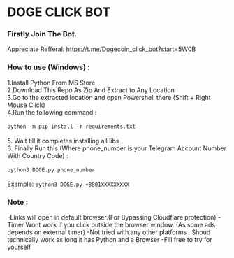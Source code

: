# DOGE CLICK BOT
 
### Firstly Join The Bot.

Appreciate Refferal: https://t.me/Dogecoin_click_bot?start=5W0B 

### How to use (Windows) :
1.Install Python From MS Store <BR>
2.Download This Repo As Zip And Extract to Any Location <br>
3.Go to the extracted location and open Powershell there (Shift + Right Mouse Click)<br>
4.Run the following command :<br><br>
`python -m pip install -r requirements.txt`
<br><br>
5. Wait till it completes installing all libs <br>
6. Finally Run this (Where phone_number is your Telegram Account Number With Country Code)  : <br><br>
`python3 DOGE.py phone_number`
 <br><br>
Example:  `python3 DOGE.py +8801XXXXXXXXX`
 
 
 ### Note :
 -Links will open in default browser.(For Bypassing Cloudflare protection)
 -Timer Wont work if you click outside the browser window. (As some ads depends on external timer)
 -Not tried with any other platforms . Shoud technically work as long it has Python and a Browser
 -Fill free to try for yourself
